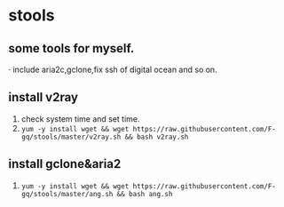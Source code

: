 # stools

## some tools for myself.
· include aria2c,gclone,fix ssh of digital ocean and so on.
## install v2ray

1. check system time and set time.
2. `yum -y install wget && wget https://raw.githubusercontent.com/F-gq/stools/master/v2ray.sh && bash v2ray.sh`

## install gclone&aria2

1. `yum -y install wget && wget https://raw.githubusercontent.com/F-gq/stools/master/ang.sh && bash ang.sh`